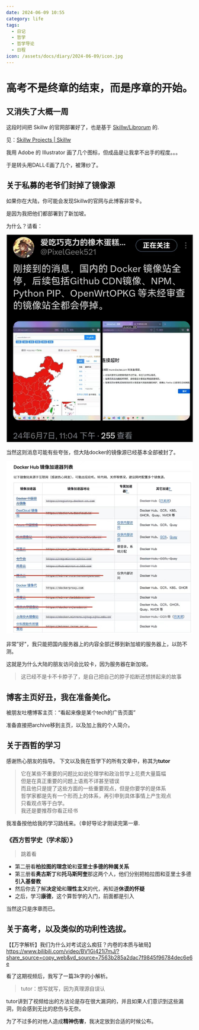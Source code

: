 ```yaml
---
date: 2024-06-09 10:55
category: life
tags:
  - 日记
  - 哲学
  - 哲学导论
  - 日程
icon: /assets/docs/diary/2024-06-09/icon.jpg
---
```


# 高考不是终章的结束，而是序章的开始。

## 又消失了大概一周

这段时间把 Skillw 的官网部署好了，也是基于 [Skillw/Librorum](https://github.com/Skillw/Librorum) 的.

见：[Skillw Projects | Skillw](https://www.skillw.com/zh-CN/)

我用 Adobe 的 Illustrator 画了几个图标，但成品是让我拿不出手的程度。。。

于是转头用DALL·E画了几个，被薄纱了。

## 关于私募的老爷们封掉了镜像源

如果你在大陆，你可能会发现Skillw的官网与此博客非常卡。

是因为我把他们都部署到了新加坡。

为什么？请看：

![](/public/assets/docs/diary/2024-06-09/ban.png)

当然这则消息可能有些夸张，但大陆docker的镜像源已经基本全部被封了。

![](/public/assets/docs/diary/2024-06-09/ban_.png)

非常"好"，我只能把国内服务器上的内容全部迁移到新加坡的服务器上，以防不测。

这就是为什么大陆的朋友访问会比较卡，因为服务器在新加坡。

> 这已经不是卡不卡脖子了，是自己把自己的脖子掐断还想拼起来的故事

## 博客主页好丑，我在准备美化。

被朋友吐槽博客主页：“看起来像是某个tech的广告页面”

准备直接把archive移到主页，以及加上我的个人简介。

## 关于西哲的学习

感谢热心朋友的指导。
下文以及我在哲学下的所有文章中，称其为**tutor**

> 它在某些不重要的问题比如说伦理学和政治哲学上花费大量篇幅    
> 但是在真正重要的问题上语焉不详甚至错误  
> 而且他只是提了这些方面的一些重要观点，但是你要学的是体系  
> 哲学家都是先有一个形而上的体系，再引申到具体事情上产生观点  
> 只看观点等于白学。  
> 我还是要推荐你看正经书

我准备按他给我的学习路线来。（幸好导论才刚读完第一章.

### 《西方哲学史（学术版）》

> 跳着看

- 第二册看**柏拉图的理念论**和**亚里士多德的种属关系**
- 第三册看**奥古斯丁**和**托马斯阿奎**那这两个人，他们分别把柏拉图和亚里士多德**引入基督教**
- 然后你去了解**决定论**和**理性主义**的代，再知道**休谟的怀疑**
- 之后，学习**康德**，这个算哲学的入门，前面都是引入

当然这只是序章而已。

## 关于高考，以及类似的功利性选拔。

【【万字解析】我们为什么对考试这么痴狂？内卷的本质与破局】 https://www.bilibili.com/video/BV1Gi421i7mJ/?share_source=copy_web&vd_source=7563b285a2dac7f9845f96784dec6e6e

看了这期视频后，我写了一篇3k字的小解析。

> tutor：想写就写，因为真理源自误认

tutor讲到了视频给出的方法论是存在很大漏洞的，并且如果人们意识到这些漏洞，则会感到无比的悲伤与无奈。

为了不过多的对他人造成**精神伤害**，我决定放到合适的时候公布。
